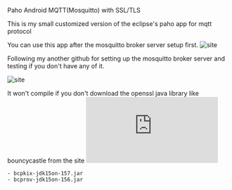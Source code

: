 Paho Android MQTT(Mosquitto) with SSL/TLS

This is my small customized version of the eclipse's paho app for mqtt protocol

You can use this app after the mosquitto broker server setup first.
![site](https://mosquitto.org/)

Following my another github for setting up the mosquitto broker server and testing if you don't have any of it.

![site](https://github.com/tommybee-dev/push-mqtt/)


It won't compile if you don't download the openssl java library like bouncycastle from the site
![site](https://www.bouncycastle.org/latest_releases.html)

	- bcpkix-jdk15on-157.jar
	- bcprov-jdk15on-156.jar




